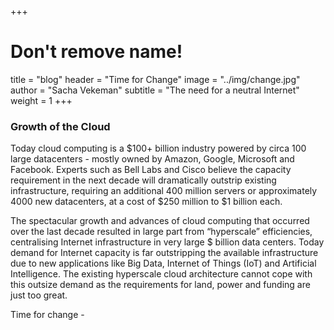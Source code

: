 +++
# Don't remove name!
title = "blog"
header = "Time for Change"
image = "../img/change.jpg"
author = "Sacha Vekeman"
subtitle = "The need for a neutral Internet"
weight = 1
+++

### Growth of the Cloud

Today cloud computing is a $100+ billion industry powered by circa 100 large datacenters - mostly owned by Amazon, Google, Microsoft and Facebook. Experts such as Bell Labs and Cisco believe the capacity requirement in the next decade will dramatically outstrip existing infrastructure, requiring an additional 400 million servers or approximately 4000 new datacenters, at a cost of $250 million to $1 billion each.

The spectacular growth and advances of cloud computing that occurred over the last decade resulted in large part from “hyperscale” efficiencies, centralising Internet infrastructure in very large $ billion data centers. Today demand for Internet capacity is far outstripping the available infrastructure due to new applications like Big Data, Internet of Things (IoT) and Artificial Intelligence. The existing hyperscale cloud architecture cannot cope with this outsize demand as the requirements for land, power and funding are just too great.

Time for change -
